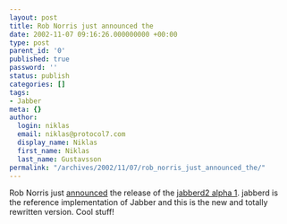 ```yaml
---
layout: post
title: Rob Norris just announced the
date: 2002-11-07 09:16:26.000000000 +00:00
type: post
parent_id: '0'
published: true
password: ''
status: publish
categories: []
tags:
- Jabber
meta: {}
author:
  login: niklas
  email: niklas@protocol7.com
  display_name: Niklas
  first_name: Niklas
  last_name: Gustavsson
permalink: "/archives/2002/11/07/rob_norris_just_announced_the/"
---
```

Rob Norris just [announced](http://mailman.jabber.org/pipermail/jdev/2002-November/013745.html) the release of the [jabberd2 alpha 1](http://www.jabberstudio.org/projects/jabberd2/releases/). jabberd is the reference implementation of Jabber and this is the new and totally rewritten version. Cool stuff!

